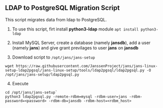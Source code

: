 
## LDAP to PostgreSQL Migration Script

This script migrates data from ldap to PostgreSQL.

1. To use this script, firt install **python3-ldap** module
  `apt install python3-ldap`

2. Install MySQL Server, create a database (namely **jansdb**), add a user (namely **jans**) and
give grant previlages to user **jans** on **jansdb**

3. Download script to `/opt/jans/jans-setup`
  ```
  wget https://raw.githubusercontent.com/JanssenProject/jans/jans-linux-setup-ldap2pgsql/jans-linux-setup/tools/ldap2pgsql/ldap2pgsql.py -O /opt/jans/jans-setup/ldap2pgsql.py
  ```

4. Execute
  ```
  cd /opt/jans/jans-setup`
  python3 ldap2pgsql.py -remote-rdbm=mysql -rdbm-user=jans -rdbm-password=<password> -rdbm-db=jansdb -rdbm-host=<rdbm_host>
  ```
